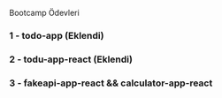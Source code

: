 Bootcamp Ödevleri

### 1 - todo-app (Eklendi)
### 2 - todu-app-react (Eklendi)
### 3 - fakeapi-app-react && calculator-app-react
